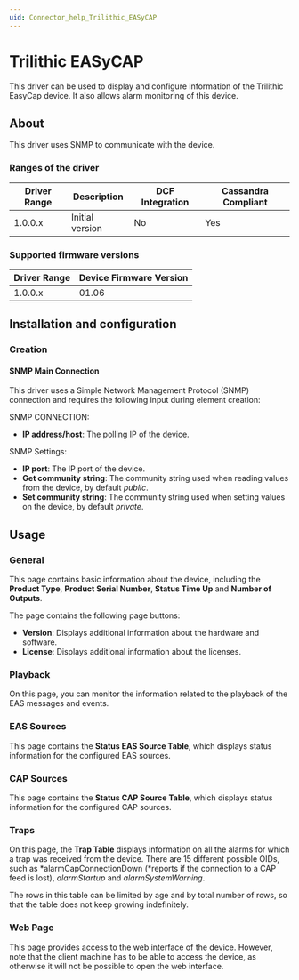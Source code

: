 ```yaml
---
uid: Connector_help_Trilithic_EASyCAP
---
```


# Trilithic EASyCAP

This driver can be used to display and configure information of the Trilithic EasyCap device. It also allows alarm monitoring of this device.

## About

This driver uses SNMP to communicate with the device.

### Ranges of the driver

| **Driver Range** | **Description** | **DCF Integration** | **Cassandra Compliant** |
|------------------|-----------------|---------------------|-------------------------|
| 1.0.0.x          | Initial version | No                  | Yes                     |

### Supported firmware versions

| **Driver Range** | **Device Firmware Version** |
|------------------|-----------------------------|
| 1.0.0.x          | 01.06                       |

## Installation and configuration

### Creation

#### SNMP Main Connection

This driver uses a Simple Network Management Protocol (SNMP) connection and requires the following input during element creation:

SNMP CONNECTION:

- **IP address/host**: The polling IP of the device.

SNMP Settings:

- **IP port**: The IP port of the device.
- **Get community string**: The community string used when reading values from the device, by default *public*.
- **Set community string**: The community string used when setting values on the device, by default *private*.

## Usage

### General

This page contains basic information about the device, including the **Product Type**, **Product Serial Number**, **Status Time Up** and **Number of Outputs**.

The page contains the following page buttons:

- **Version**: Displays additional information about the hardware and software.
- **License**: Displays additional information about the licenses.

### Playback

On this page, you can monitor the information related to the playback of the EAS messages and events.

### EAS Sources

This page contains the **Status EAS Source Table**, which displays status information for the configured EAS sources.

### CAP Sources

This page contains the **Status CAP Source Table**, which displays status information for the configured CAP sources.

### Traps

On this page, the **Trap Table** displays information on all the alarms for which a trap was received from the device. There are 15 different possible OIDs, such as *alarmCapConnectionDown (*reports if the connection to a CAP feed is lost), *alarmStartup* and *alarmSystemWarning*.

The rows in this table can be limited by age and by total number of rows, so that the table does not keep growing indefinitely.

### Web Page

This page provides access to the web interface of the device. However, note that the client machine has to be able to access the device, as otherwise it will not be possible to open the web interface.
